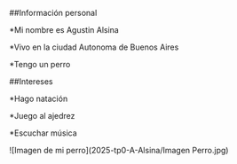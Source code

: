 ##Información personal

*Mi nombre es Agustin Alsina

*Vivo en la ciudad Autonoma de Buenos Aires

*Tengo un perro

##Intereses

*Hago natación

*Juego al ajedrez

*Escuchar música


![Imagen de mi perro](2025-tp0-A-Alsina/Imagen Perro.jpg)
